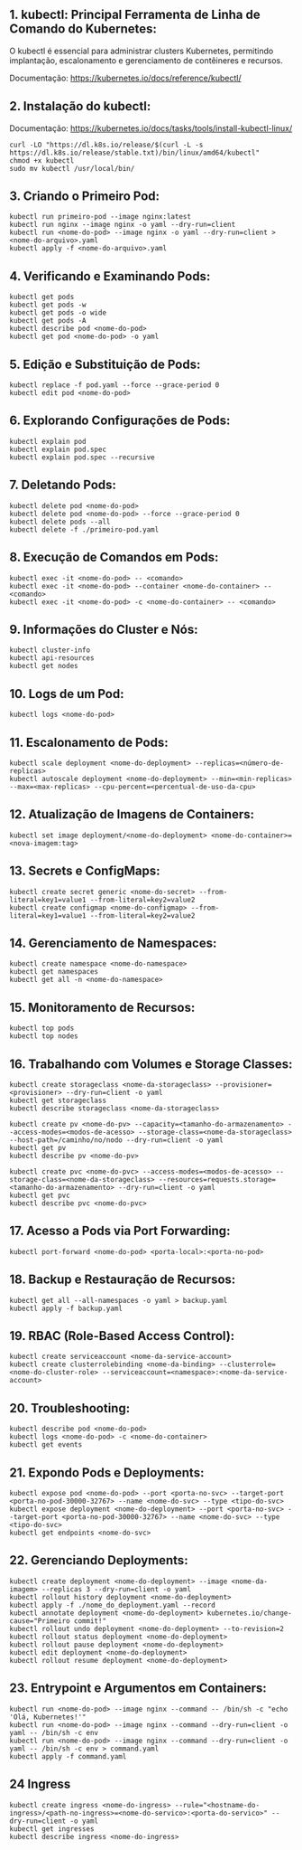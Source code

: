 ## 1. kubectl: Principal Ferramenta de Linha de Comando do Kubernetes:

O kubectl é essencial para administrar clusters Kubernetes, permitindo implantação, escalonamento e gerenciamento de contêineres e recursos.

Documentação: https://kubernetes.io/docs/reference/kubectl/

## 2. Instalação do kubectl:

Documentação: https://kubernetes.io/docs/tasks/tools/install-kubectl-linux/

    curl -LO "https://dl.k8s.io/release/$(curl -L -s https://dl.k8s.io/release/stable.txt)/bin/linux/amd64/kubectl"
    chmod +x kubectl
    sudo mv kubectl /usr/local/bin/

## 3. Criando o Primeiro Pod:

    kubectl run primeiro-pod --image nginx:latest
    kubectl run nginx --image nginx -o yaml --dry-run=client
    kubectl run <nome-do-pod> --image nginx -o yaml --dry-run=client > <nome-do-arquivo>.yaml
    kubectl apply -f <nome-do-arquivo>.yaml

## 4. Verificando e Examinando Pods:

    kubectl get pods
    kubectl get pods -w
    kubectl get pods -o wide
    kubectl get pods -A
    kubectl describe pod <nome-do-pod>
    kubectl get pod <nome-do-pod> -o yaml

## 5. Edição e Substituição de Pods:

    kubectl replace -f pod.yaml --force --grace-period 0
    kubectl edit pod <nome-do-pod>

## 6. Explorando Configurações de Pods:

    kubectl explain pod
    kubectl explain pod.spec
    kubectl explain pod.spec --recursive

## 7. Deletando Pods:

    kubectl delete pod <nome-do-pod>
    kubectl delete pod <nome-do-pod> --force --grace-period 0
    kubectl delete pods --all
    kubectl delete -f ./primeiro-pod.yaml

## 8. Execução de Comandos em Pods:

    kubectl exec -it <nome-do-pod> -- <comando>
    kubectl exec -it <nome-do-pod> --container <nome-do-container> -- <comando>
    kubectl exec -it <nome-do-pod> -c <nome-do-container> -- <comando>

## 9. Informações do Cluster e Nós:

    kubectl cluster-info
    kubectl api-resources
    kubectl get nodes

## 10. Logs de um Pod:

    kubectl logs <nome-do-pod>

## 11. Escalonamento de Pods:

    kubectl scale deployment <nome-do-deployment> --replicas=<número-de-replicas>
    kubectl autoscale deployment <nome-do-deployment> --min=<min-replicas> --max=<max-replicas> --cpu-percent=<percentual-de-uso-da-cpu>

## 12. Atualização de Imagens de Containers:

    kubectl set image deployment/<nome-do-deployment> <nome-do-container>=<nova-imagem:tag>

## 13. Secrets e ConfigMaps:

    kubectl create secret generic <nome-do-secret> --from-literal=key1=value1 --from-literal=key2=value2
    kubectl create configmap <nome-do-configmap> --from-literal=key1=value1 --from-literal=key2=value2

## 14. Gerenciamento de Namespaces:

    kubectl create namespace <nome-do-namespace>
    kubectl get namespaces
    kubectl get all -n <nome-do-namespace>

## 15. Monitoramento de Recursos:

    kubectl top pods
    kubectl top nodes

## 16. Trabalhando com Volumes e Storage Classes:

    kubectl create storageclass <nome-da-storageclass> --provisioner=<provisioner> --dry-run=client -o yaml
    kubectl get storageclass
    kubectl describe storageclass <nome-da-storageclass>

    kubectl create pv <nome-do-pv> --capacity=<tamanho-do-armazenamento> --access-modes=<modos-de-acesso> --storage-class=<nome-da-storageclass> --host-path=/caminho/no/nodo --dry-run=client -o yaml
    kubectl get pv
    kubectl describe pv <nome-do-pv>

    kubectl create pvc <nome-do-pvc> --access-modes=<modos-de-acesso> --storage-class=<nome-da-storageclass> --resources=requests.storage=<tamanho-do-armazenamento> --dry-run=client -o yaml
    kubectl get pvc
    kubectl describe pvc <nome-do-pvc>

## 17. Acesso a Pods via Port Forwarding: 

    kubectl port-forward <nome-do-pod> <porta-local>:<porta-no-pod>

## 18. Backup e Restauração de Recursos:

    kubectl get all --all-namespaces -o yaml > backup.yaml
    kubectl apply -f backup.yaml

## 19. RBAC (Role-Based Access Control):

    kubectl create serviceaccount <nome-da-service-account>
    kubectl create clusterrolebinding <nome-da-binding> --clusterrole=<nome-do-cluster-role> --serviceaccount=<namespace>:<nome-da-service-account>

## 20. Troubleshooting:

    kubectl describe pod <nome-do-pod>
    kubectl logs <nome-do-pod> -c <nome-do-container>
    kubectl get events

## 21. Expondo Pods e Deployments:

    kubectl expose pod <nome-do-pod> --port <porta-no-svc> --target-port <porta-no-pod-30000-32767> --name <nome-do-svc> --type <tipo-do-svc>
    kubectl expose deployment <nome-do-deployment> --port <porta-no-svc> --target-port <porta-no-pod-30000-32767> --name <nome-do-svc> --type <tipo-do-svc>
    kubectl get endpoints <nome-do-svc>

## 22. Gerenciando Deployments:

    kubectl create deployment <nome-do-deployment> --image <nome-da-imagem> --replicas 3 --dry-run=client -o yaml
    kubectl rollout history deployment <nome-do-deployment>
    kubectl apply -f ./nome_do_deployment.yaml --record
    kubectl annotate deployment <nome-do-deployment> kubernetes.io/change-cause="Primeiro commit!"
    kubectl rollout undo deployment <nome-do-deployment> --to-revision=2
    kubectl rollout status deployment <nome-do-deployment>
    kubectl rollout pause deployment <nome-do-deployment>
    kubectl edit deployment <nome-do-deployment>
    kubectl rollout resume deployment <nome-do-deployment>

## 23. Entrypoint e Argumentos em Containers:

    kubectl run <nome-do-pod> --image nginx --command -- /bin/sh -c "echo 'Olá, Kubernetes!'"
    kubectl run <nome-do-pod> --image nginx --command --dry-run=client -o yaml -- /bin/sh -c env
    kubectl run <nome-do-pod> --image nginx --command --dry-run=client -o yaml -- /bin/sh -c env > command.yaml
    kubectl apply -f command.yaml

## 24 Ingress

    kubectl create ingress <nome-do-ingress> --rule="<hostname-do-ingress>/<path-no-ingress>=<nome-do-servico>:<porta-do-servico>" --dry-run=client -o yaml
    kubectl get ingresses
    kubectl describe ingress <nome-do-ingress>

